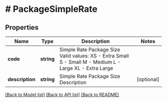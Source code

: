 # # PackageSimpleRate

## Properties

Name | Type | Description | Notes
------------ | ------------- | ------------- | -------------
**code** | **string** | Simple Rate Package Size Valid values: XS -  Extra Small S -  Small M -  Medium L - Large XL - Extra Large |
**description** | **string** | Simple Rate Package Size Description | [optional]

[[Back to Model list]](../../README.md#models) [[Back to API list]](../../README.md#endpoints) [[Back to README]](../../README.md)
